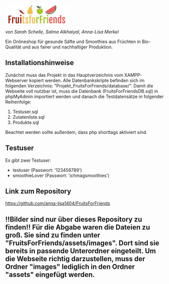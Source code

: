 ![FruitsForFriends Logo](assets/images/logo.jpg)

*von Sarah Schelle, Salma Alkhaiyal, Anna-Lisa Merkel*

Ein Onlineshop für gesunde Säfte und Smoothies aus Früchten in Bio-Qualität und aus fairer und nachhaltiger Produktion.
## Installationshinweise
Zunächst muss das Projekt in das Hauptverzeichnis vom XAMPP-Webserver kopiert werden.
Alle Datenbankskripte befinden sich im folgenden Verzeichnis: "Projekt_FruitsForFriends/database/".
Damit die Webseite voll nutzbar ist, muss die Datenbank (FruitsForFriendsDB.sql) in phpMyAdmin importiert werden und danach die Testdatensätze in folgender Reihenfolge:
1. Testuser.sql
2. Zutatenliste.sql
3. Produkte.sql

Beachtet werden sollte außerdem, dass php shorttags aktiviert sind.

## Testuser
Es gibt zwei Testuser:
* testuser (Passwort: '123456789')
* smoothieLover (Passwort: 'ichmagsmoothies')

## Link zum Repository
https://github.com/anna-lisa1404/FruitsForFriends
## !!Bilder sind nur über dieses Repository zu finden!! Für die Abgabe waren die Dateien zu groß. Sie sind zu finden unter "FruitsForFriends/assets/images". Dort sind sie bereits in passende Unterordner eingeteilt. Um die Webseite richtig darzustellen, muss der Ordner "images" lediglich in den Ordner "assets" eingefügt werden.

